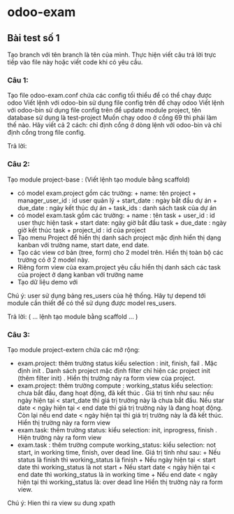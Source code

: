 # odoo-exam
## Bài test số 1

Tạo branch với tên branch là tên của mình. Thực hiện viết câu trả lời trực tiếp vào file này hoặc viết code khi có yêu cầu.

### Câu 1:  
Tạo file odoo-exam.conf chứa các config tối thiểu để có thể chạy được odoo
Viết lệnh với odoo-bin sử dụng file config trên để chạy odoo
Viết lệnh với odoo-bin sử dụng file config trên để update module project, tên database sử dụng là test-project
Muốn chạy odoo ở cổng 69 thì phải làm thế nào. Hãy viết cả 2 cách: chỉ định cổng ở dòng lệnh với odoo-bin và chỉ định cổng trong file config.

Trả lời:


### Câu 2:  
Tạo module project-base : (Viết lệnh tạo module bằng scaffold)
- có model exam.project gồm các trường: + name: tên project + manager_user_id : id user quản lý + start_date : ngày bắt đầu dự án + due_date : ngày kết thúc dự án + task_ids : danh sách task của dự án
- có model exam.task gồm các trường: + name : tên task + user_id : id user thực hiện task + start date: ngày giờ bắt đầu task + due_date : ngày giờ kết thúc task + project_id : id của project
- Tạo menu Project để hiển thị danh sách project mặc định hiển thị dạng kanban với trường name, start date, end date.
- Tạo các view cơ bản (tree, form) cho 2 model trên. Hiển thị toàn bộ các trường có ở 2 model này.
- Riêng form view của exam.project yêu cầu hiển thị danh sách các task của project ở dạng kanban với trường name
- Tạo dữ liệu demo với

Chú ý: user sử dụng bảng res_users của hệ thống. Hãy tự depend tới module cần thiết để có thể sử dụng được model res_users.

Trả lời:
( ... lệnh tạo module bằng scaffold ... )

### Câu 3:  
Tạo module project-extern chứa các mở rộng:
- exam.project: thêm trường status kiểu selection : init, finish, fail . Mặc định init . Danh sách project mặc định filter chỉ hiện các project init (thêm filter init) . Hiển thị trường này ra form view của project.
- exam.project: thêm trường compute : working_status kiểu selection: chưa bắt đầu, đang hoạt động, đã kết thúc . Giá trị tính như sau: nếu ngày hiện tại < start_date thì giá trị trường này là chưa bắt đầu. Nếu star date < ngày hiện tại < end date thì giá trị trường này là đang hoạt động. Còn lại nếu end date < ngày hiện tại thì giá trị trường này là đã kết thúc. Hiển thị trường này ra form view
- exam.task: thêm trường status: kiểu selection: init, inprogress, finish . Hiện trường này ra form view
- exam.task : thêm trường compute working_status: kiểu selection: not start, in working time, finish, over dead line. Giá trị tính như sau: + Nếu status là finish thì working_status là finish + Nếu ngày hiện tại < start date thì working_status là not start + Nếu start date < ngày hiện tại < end date thì working_status là in working time + Nếu end date < ngày hiện tại thì working_status là: over dead line Hiển thị trường này ra form view.

Chú ý: Hien thi ra view su dung xpath
